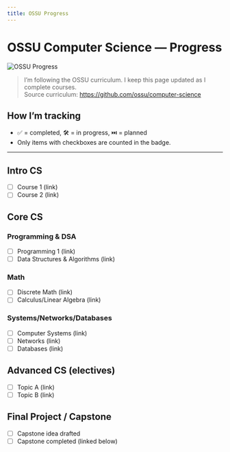 ```yaml
---
title: OSSU Progress
---
```


# OSSU Computer Science — Progress

![OSSU Progress](https://img.shields.io/endpoint?url=https://michamohe.github.io/ossu/ossu.json)

> I’m following the OSSU curriculum. I keep this page updated as I complete courses.  
> Source curriculum: https://github.com/ossu/computer-science

## How I’m tracking
- ✅ = completed, 🛠️ = in progress, ⏭️ = planned
- Only items with checkboxes are counted in the badge.

---

## Intro CS
- [ ] Course 1 (link)
- [ ] Course 2 (link)

## Core CS
### Programming & DSA
- [ ] Programming 1 (link)
- [ ] Data Structures & Algorithms (link)
### Math
- [ ] Discrete Math (link)
- [ ] Calculus/Linear Algebra (link)
### Systems/Networks/Databases
- [ ] Computer Systems (link)
- [ ] Networks (link)
- [ ] Databases (link)

## Advanced CS (electives)
- [ ] Topic A (link)
- [ ] Topic B (link)

## Final Project / Capstone
- [ ] Capstone idea drafted
- [ ] Capstone completed (linked below)
